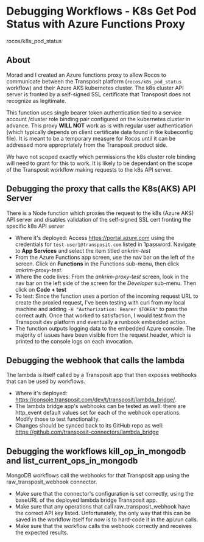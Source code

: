# Debugging Workflows - K8s Get Pod Status with Azure Functions Proxy

rocos/k8s_pod_status

## About
Morad and I created an Azure functions proxy to allow Rocos to communicate between the Transposit platform (`rocos/k8s_pod_status` workflow) and their Azure AKS kubernetes cluster. The k8s cluster API server is fronted by a self-signed SSL certificate that Transposit does not recognize as legitimate.

This function uses single bearer token authentication tied to a service account /cluster role binding pair configured on the kubernetes cluster in advance. This proxy **WILL NOT** work as is with regular user authentication (which typically depends on client certificate data found in tke kubeconfig file). It is meant to be a temporary measure for Rocos until it can be addressed more appropriately from the Transposit product side.

We have not scoped exactly which permissions the k8s cluster role binding will need to grant for this to work. It is likely to be dependant on the scope of the Transposit workflow making requests to the k8s API server.

## Debugging the proxy that calls the K8s(AKS) API Server
There is a Node function which proxies the request to the k8s (Azure AKS) API server and disables validation of the self-signed SSL cert fronting the specific k8s API server 
    
* Where it's deployed: Access https://portal.azure.com using the credentials for `test-user1@transposit.com` listed in 1password. Navigate to **App Services** and select the item titled *ankrim-test*
* From the Azure Functions app screen, use the nav bar on the left of the screen. Click on **Functions** in the Functions sub-menu, then click *ankrim-proxy-test*.
* Where the code lives: From the *ankrim-proxy-test* screen, look in the nav bar on the left side of the screen for the *Developer* sub-menu. Then click on **Code + test**
* To test: Since the function uses a portion of the incoming request URL to create the proxied request, I've been testing with curl from my local machine and adding `-H "Authorization: Bearer $TOKEN"` to pass the correct auth. Once that worked to satisfaction, I would test from the Transposit dev platform and eventually a runbook embedded action.
* The function outputs logging data to the embedded Azure console. The majority of issues have been visible from the request header, which is printed to the console logs on each invocation.

## Debugging the webhook that calls the lambda
The lambda is itself called by a Transposit app that then exposes webhooks that can be used by workflows. 

* Where it's deployed: https://console.transposit.com/dev/t/transposit/lambda_bridge/. 
* The lambda bridge app's webhooks can be tested as well: there are http_event default values set for each of the webhook operations. Modify those to test functionality. 
* Changes should be synced back to its GitHub repo as well: https://github.com/transposit-connectors/lambda_bridge

## Debugging the workflows kill_op_in_mongodb and list_current_ops_in_mongodb
MongoDB workflows call the webhooks for that Transposit app using the raw_transposit_webhook connector.

* Make sure that the connector's configuration is set correctly, using the baseURL of the deployed lambda bridge Transposit app.
* Make sure that any operations that call raw_transposit_webhook have the correct API key listed. Unfortunately, the only way that this can be saved in the workflow itself for now is to hard-code it in the api.run calls.
* Make sure that the workflow calls the webhook correctly and receives the expected results.
